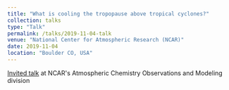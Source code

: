```yaml
---
title: "What is cooling the tropopause above tropical cyclones?"
collection: talks
type: "Talk"
permalink: /talks/2019-11-04-talk
venue: "National Center for Atmospheric Research (NCAR)"
date: 2019-11-04
location: "Boulder CO, USA"
---
```


[Invited talk](https://www2.acom.ucar.edu/sites/default/files/seminars/Seminar%20Announcement_Rivoire.pdf) at NCAR's Atmospheric Chemistry Observations and Modeling division
